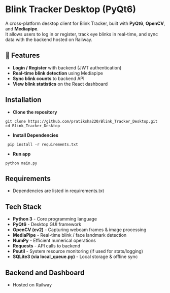 # Blink Tracker Desktop (PyQt6)

A cross-platform desktop client for Blink Tracker, built with **PyQt6**, **OpenCV**, and **Mediapipe**.  
It allows users to log in or register, track eye blinks in real-time, and sync data with the backend hosted on Railway.

## 🚀 Features

-  **Login / Register** with backend (JWT authentication)  
-  **Real-time blink detection** using Mediapipe  
-  **Sync blink counts** to backend API  
-  **View blink statistics** on the React dashboard  
  
##  Installation

-  **Clone the repository**
  ```
  git clone https://github.com/pratiksha220/Blink_Tracker_Desktop.git
  cd Blink_Tracker_Desktop
```
-  **Install Dependencies**
 ```
  pip install -r requirements.txt
```
-  **Run app**
  ```
  python main.py
```
##  Requirements

-  Dependencies are listed in requirements.txt

##  Tech Stack

-  **Python 3** - Core programming language
-  **PyQt6** - Desktop GUI framework
-  **OpenCV (cv2)** - Capturing webcam frames & image processing
-  **MediaPipe** - Real-time blink / face landmark detection
-  **NumPy** - Efficient numerical operations
-  **Requests** - API calls to backend
-  **Psutil** - System resource monitoring (if used for stats/logging)
-  **SQLite3 (via local_queue.py)** - Local storage & offline sync

##  Backend and Dashboard
-  Hosted on Railway

